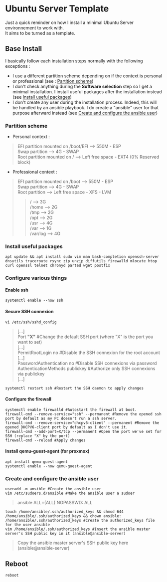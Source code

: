 # Ubuntu Server Template
Just a quick reminder on how I install a minimal Ubuntu Server environnement to work with.  
It aims to be turned as a template.  

## Base Install

I basically follow each installation steps normally with the following exceptions :  
  
- I use a different partition scheme depending on if the context is personal or professional (see : [Partition scheme](https://github.com/Antiz96/Linux-Configuration/blob/main/Ubuntu-Server-Template.md#partition-scheme))
- I don't check anything during the **Software selection** step so I get a minimal installation. I install useful packages after the installation instead (see [Install useful packages](https://github.com/Antiz96/Linux-Configuration/blob/main/Ubuntu-Server-Template.md#install-useful-packages))
- I don't create any user during the installation process. Indeed, this will be handled by an ansible playbook. I do create a "ansible" user for that purpose afterward instead (see [Create and configure the ansible user](https://github.com/Antiz96/Linux-Configuration/blob/main/Ubuntu-Server-Template.md#create-and-configure-the-ansible-user))

### Partition scheme

- Personal context :  
  
> EFI partition mounted on /boot/EFI --> 550M - ESP  
> Swap partition --> 4G - SWAP  
> Root partition mounted on / --> Left free space - EXT4 (0% Reserved block)  
  
- Professional context :  
  
> EFI partition mounted on /boot --> 550M - ESP  
> Swap partition --> 4G - SWAP  
> Root partition --> Left free space - XFS - LVM  
> > / --> 3G  
> > /home --> 2G  
> > /tmp --> 2G  
> > /opt --> 2G  
> > /usr --> 4G  
> > /var --> 1G  
> > /var/log --> 4G  

### Install useful packages

```
apt update && apt install sudo vim man bash-completion openssh-server dnsutils traceroute rsync zip unzip diffutils firewalld mlocate htop curl openssl telnet chronyd parted wget postfix
```

### Configure various things

#### Enable ssh

```
systemctl enable --now ssh
```

#### Secure SSH connexion

```
vi /etc/ssh/sshd_config
```
> [...]  
> Port **"X"** #Change the default SSH port (where "X" is the port you want to set)  
> [...]  
> PermitRootLogin no #Disable the SSH connexion for the root account  
> [...]  
> PasswordAuthentication no #Disable SSH connexions via password  
> AuthenticationMethods publickey #Authorize only SSH connexions via publickey  
> [...]  

```
systemctl restart ssh #Restart the SSH daemon to apply changes
```

#### Configure the firewall

```
systemctl enable firewalld #Autostart the firewall at boot.
firewall-cmd --remove-service="ssh" --permanent #Remove the opened ssh port by default as my PC doesn't run a ssh server.
firewall-cmd --remove-service="dhcpv6-client" --permanent #Remove the opened DHCPV6-client port by default as I don't use it.
firewall-cmd --add-port=X/tcp --permanent #Open the port we've set for SSH (replace "X" by the port)
firewall-cmd --reload #Apply changes
```

#### Install qemu-guest-agent (for proxmox)

```
apt install qemu-guest-agent
systemctl enable --now qemu-guest-agent
```

### Create and configure the ansible user

```
useradd -m ansible #Create the ansible user
vim /etc/sudoers.d/ansible #Make the ansible user a sudoer
```
> ansible ALL=(ALL) NOPASSWD: ALL

```
touch /home/ansible/.ssh/authorized_keys && chmod 644 /home/ansible/.ssh/authorized_keys && chown ansible: /home/ansible/.ssh/authorized_keys #Create the authorized_keys file for the user ansible
vim /home/ansible/.ssh/authorized_keys #Insert the ansible master server's SSH public key in it (ansible@ansible-server)
```
> Copy the ansible master server's SSH public key here (ansible@ansible-server)

## Reboot

```
reboot
```
